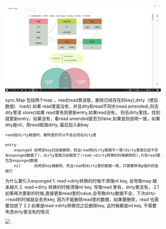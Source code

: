 ![](./sync_map.png)

sync.Map 包括两个map ，read(read里读取，删除已经存在的key),dirty（增加数据）
    load() 如果 read里面没有，并且dity和read不同步(read.amended),则去dity里读
    store()如果 read里有则更新entry,如果read没有， 则去dirty里找，找到就更新entry，如果没有，看read.amended是否为false,如果是则说明一致，如果dity是nil，用read赋值dirty, 最后加入新key

    read给dirty赋值时，删除里的可以不会出现在dity里
    
    entry
        expunged 说明该key已经被删除，而且read和dirty数据不一致(dirty里面已经不存在expunged数据了)，dirty里面已经删除了(read->dirty转换的时候删除的),只有read里包含expunged数据
        nil      说明该key被删除，而且read和dirty里的数据一致，只需要修改p指针的值就行

为什么要引入expunged
    1. read->dirty转换的时候不清理nil key, 会导致map 越来越大
    2. read->dirty 转换的时候清理nil key, 导致read 里有，dirty里没有，
        2.1 如果再次更新的时候,直接更新read里的value,会导致dirty数据不全，下次dirty->read的时候就会丢失key, 因为不能删除read里的数据，如果要删除，read 也需要加锁了
        2.2 如果是read->dirty转换完之后删除key, 这时候都是nil key, 不需要考虑dirty里没有的情况

![](/Users/libinbin/Library/Application%20Support/marktext/images/2023-04-09-18-18-51-image.png)
